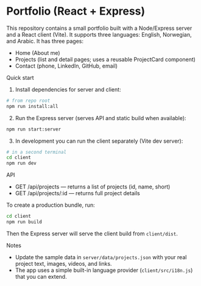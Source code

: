# Portfolio (React + Express)

This repository contains a small portfolio built with a Node/Express server and a React client (Vite). It supports three languages: English, Norwegian, and Arabic. It has three pages:

- Home (About me)
- Projects (list and detail pages; uses a reusable ProjectCard component)
- Contact (phone, LinkedIn, GitHub, email)

Quick start

1. Install dependencies for server and client:

```bash
# from repo root
npm run install:all
```

2. Run the Express server (serves API and static build when available):

```bash
npm run start:server
```

3. In development you can run the client separately (Vite dev server):

```bash
# in a second terminal
cd client
npm run dev
```

API

- GET /api/projects — returns a list of projects (id, name, short)
- GET /api/projects/:id — returns full project details

To create a production bundle, run:

```bash
cd client
npm run build
```

Then the Express server will serve the client build from `client/dist`.

Notes

- Update the sample data in `server/data/projects.json` with your real project text, images, videos, and links.
- The app uses a simple built-in language provider (`client/src/i18n.js`) that you can extend.
